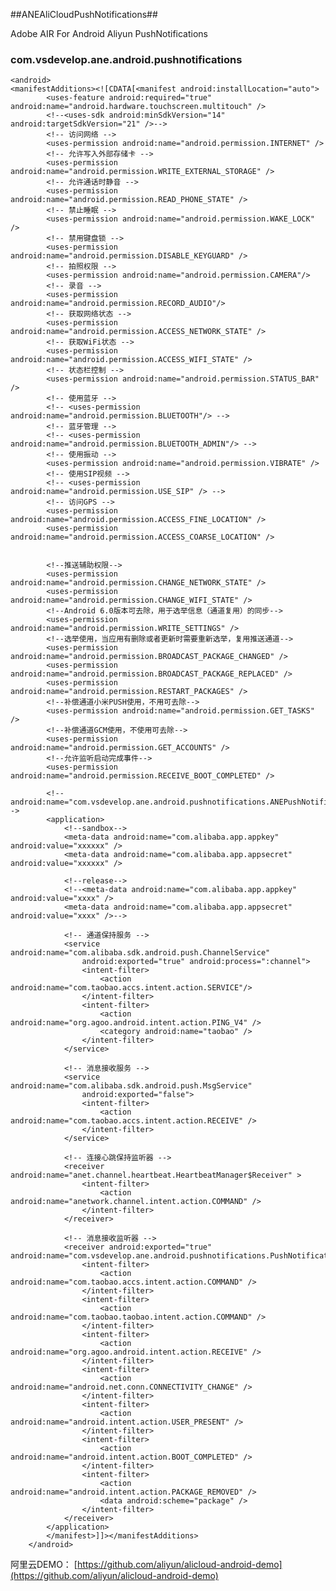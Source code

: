 ##ANEAliCloudPushNotifications##

Adobe AIR For Android Aliyun PushNotifications

### com.vsdevelop.ane.android.pushnotifications ###


    <android>
    <manifestAdditions><![CDATA[<manifest android:installLocation="auto">
			<uses-feature android:required="true" android:name="android.hardware.touchscreen.multitouch" />
			<!--<uses-sdk android:minSdkVersion="14" android:targetSdkVersion="21" />-->
			<!-- 访问网络 -->
			<uses-permission android:name="android.permission.INTERNET" />
			<!-- 允许写入外部存储卡 -->
			<uses-permission android:name="android.permission.WRITE_EXTERNAL_STORAGE" />
			<!-- 允许通话时静音 -->
			<uses-permission android:name="android.permission.READ_PHONE_STATE" />
			<!-- 禁止睡眠 -->
			<uses-permission android:name="android.permission.WAKE_LOCK" />
			<!-- 禁用键盘锁 -->
			<uses-permission android:name="android.permission.DISABLE_KEYGUARD" />
			<!-- 拍照权限 -->
			<uses-permission android:name="android.permission.CAMERA"/>
			<!-- 录音 -->
			<uses-permission android:name="android.permission.RECORD_AUDIO"/>
			<!-- 获取网络状态 -->
			<uses-permission android:name="android.permission.ACCESS_NETWORK_STATE" />
			<!-- 获取WiFi状态 -->
			<uses-permission android:name="android.permission.ACCESS_WIFI_STATE" />
			<!-- 状态栏控制 -->
			<uses-permission android:name="android.permission.STATUS_BAR" />
			<!-- 使用蓝牙 -->
			<!-- <uses-permission android:name="android.permission.BLUETOOTH"/> -->
			<!-- 蓝牙管理 -->
			<!-- <uses-permission android:name="android.permission.BLUETOOTH_ADMIN"/> -->
			<!-- 使用振动 -->
			<uses-permission android:name="android.permission.VIBRATE" />
			<!-- 使用SIP视频 -->
			<!-- <uses-permission android:name="android.permission.USE_SIP" /> -->
			<!-- 访问GPS -->
			<uses-permission android:name="android.permission.ACCESS_FINE_LOCATION" />
			<uses-permission android:name="android.permission.ACCESS_COARSE_LOCATION" />
			
			
			<!--推送辅助权限-->
			<uses-permission android:name="android.permission.CHANGE_NETWORK_STATE" />
			<uses-permission android:name="android.permission.CHANGE_WIFI_STATE" />
			<!--Android 6.0版本可去除，用于选举信息（通道复用）的同步-->
			<uses-permission android:name="android.permission.WRITE_SETTINGS" />
			<!--选举使用，当应用有删除或者更新时需要重新选举，复用推送通道-->
			<uses-permission android:name="android.permission.BROADCAST_PACKAGE_CHANGED" />
			<uses-permission android:name="android.permission.BROADCAST_PACKAGE_REPLACED" />
			<uses-permission android:name="android.permission.RESTART_PACKAGES" />
			<!--补偿通道小米PUSH使用，不用可去除-->
			<uses-permission android:name="android.permission.GET_TASKS" />
			<!--补偿通道GCM使用，不使用可去除-->
			<uses-permission android:name="android.permission.GET_ACCOUNTS" />
			<!--允许监听启动完成事件-->
			<uses-permission android:name="android.permission.RECEIVE_BOOT_COMPLETED" />
			
			<!-- android:name="com.vsdevelop.ane.android.pushnotifications.ANEPushNotificationsApplication"-->
			<application>
				<!--sandbox-->
				<meta-data android:name="com.alibaba.app.appkey" android:value="xxxxxx" />
				<meta-data android:name="com.alibaba.app.appsecret" android:value="xxxxxx" />
				
				<!--release-->
				<!--<meta-data android:name="com.alibaba.app.appkey" android:value="xxxx" />
				<meta-data android:name="com.alibaba.app.appsecret" android:value="xxxx" />-->
				
				<!-- 通道保持服务 -->
				<service android:name="com.alibaba.sdk.android.push.ChannelService"
					android:exported="true" android:process=":channel">
					<intent-filter>
						<action android:name="com.taobao.accs.intent.action.SERVICE"/>
					</intent-filter>
					<intent-filter>
						<action android:name="org.agoo.android.intent.action.PING_V4" />
						<category android:name="taobao" />
					</intent-filter>
				</service>
	
				<!-- 消息接收服务 -->
				<service android:name="com.alibaba.sdk.android.push.MsgService"
					android:exported="false">
					<intent-filter>
						<action android:name="com.taobao.accs.intent.action.RECEIVE" />
					</intent-filter>
				</service>
				
				<!-- 连接心跳保持监听器 -->
				<receiver android:name="anet.channel.heartbeat.HeartbeatManager$Receiver" >
					<intent-filter>
						<action android:name="anetwork.channel.intent.action.COMMAND" />
					</intent-filter>
				</receiver>
	
				<!-- 消息接收监听器 -->
				<receiver android:exported="true" android:name="com.vsdevelop.ane.android.pushnotifications.PushNotificationsMessageReceiver">
					<intent-filter>
						<action android:name="com.taobao.accs.intent.action.COMMAND" />
					</intent-filter>
					<intent-filter>
						<action android:name="com.taobao.taobao.intent.action.COMMAND" />
					</intent-filter>
					<intent-filter>
						<action android:name="org.agoo.android.intent.action.RECEIVE" />
					</intent-filter>
					<intent-filter>
						<action android:name="android.net.conn.CONNECTIVITY_CHANGE" />
					</intent-filter>
					<intent-filter>
						<action android:name="android.intent.action.USER_PRESENT" />
					</intent-filter>
					<intent-filter>
						<action android:name="android.intent.action.BOOT_COMPLETED" />
					</intent-filter>
					<intent-filter>
						<action android:name="android.intent.action.PACKAGE_REMOVED" />
						<data android:scheme="package" />
					</intent-filter>
				</receiver>
			</application>
			</manifest>]]></manifestAdditions> 
		</android>

阿里云DEMO：
[https://github.com/aliyun/alicloud-android-demo](https://github.com/aliyun/alicloud-android-demo)
